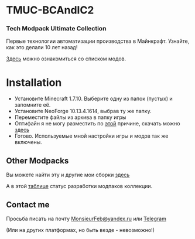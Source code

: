 # TMUC-BCAndIC2
### Tech Modpack Ultimate Collection

Первые технологии автоматизации производства в Майнкрафт. Узнайте, как это делали 10 лет назад!

[Здесь](https://docs.google.com/spreadsheets/d/1ojuKf1IoQ7r4Qm-mwTdiUUgyBekjT8SPW5Oh4dAUhIA/edit?usp=sharing) можно ознакомиться со списком модов.

# Installation
- Установите Minecraft 1.7.10. Выберите одну из папок (пустых) и запомните её.
- Установите NeoForge 10.13.4.1614, выбрав ту же папку.
- Переместите файлы из архива в папку игры
- Оптифайн я не могу разместить по [этой](https://optifine.net/copyright) причине, скачать можно [здесь](https://optifine.net/adloadx?f=OptiFine_1.7.10_HD_U_E7.jar)
- Готово. Используемые мной настройки игры и модов так же включены.

## Other Modpacks
Вы можете найти эту и другие мои сборки [здесь](https://monsieurfeb.github.io/modpacks.html)

А в этой [таблице](https://docs.google.com/spreadsheets/d/1lLu7JaAFoo23XOV87XWc5rpGY2zUfxdeOsy7jaUptiE/edit?usp=sharing) статус разработки модпаков коллекции.

## Contact me
Просьба писать на почту MonsieurFeb@yandex.ru или [Telegram](https://t.me/thirdBTP/824)

(Или на других платформах, но быть везде - невозможно!)
